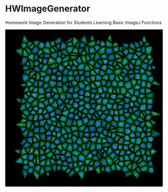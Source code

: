 # HWImageGenerator
Homework Image Generation for Students Learning Basic ImageJ Functions


![Screenshot](Composite.png)
